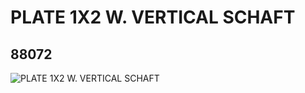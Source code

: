 # PLATE 1X2 W. VERTICAL SCHAFT
## 88072
![PLATE 1X2 W. VERTICAL SCHAFT](https://lc-www-live-s.legocdn.com/media/bricks/5/2/4569733.jpg)